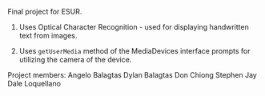 Final project for ESUR.


1. Uses Optical Character Recognition - used for displaying handwritten text from images.

2. Uses `getUserMedia` method of the MediaDevices interface prompts for utilizing the camera of the device.

Project members:
Angelo Balagtas
Dylan Balagtas
Don Chiong
Stephen Jay
Dale Loquellano
